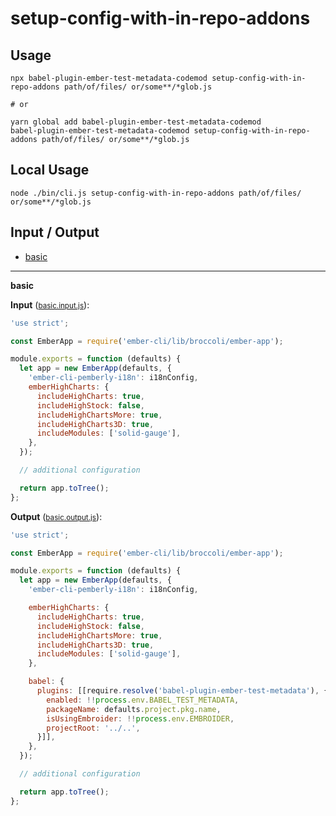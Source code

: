 # setup-config-with-in-repo-addons


## Usage

```
npx babel-plugin-ember-test-metadata-codemod setup-config-with-in-repo-addons path/of/files/ or/some**/*glob.js

# or

yarn global add babel-plugin-ember-test-metadata-codemod
babel-plugin-ember-test-metadata-codemod setup-config-with-in-repo-addons path/of/files/ or/some**/*glob.js
```

## Local Usage
```
node ./bin/cli.js setup-config-with-in-repo-addons path/of/files/ or/some**/*glob.js
```

## Input / Output

<!--FIXTURES_TOC_START-->
* [basic](#basic)
<!--FIXTURES_TOC_END-->

<!--FIXTURES_CONTENT_START-->
---
<a id="basic">**basic**</a>

**Input** (<small>[basic.input.js](transforms/setup-config-with-in-repo-addons/__testfixtures__/basic.input.js)</small>):
```js
'use strict';

const EmberApp = require('ember-cli/lib/broccoli/ember-app');

module.exports = function (defaults) {
  let app = new EmberApp(defaults, {
    'ember-cli-pemberly-i18n': i18nConfig,
    emberHighCharts: {
      includeHighCharts: true,
      includeHighStock: false,
      includeHighChartsMore: true,
      includeHighCharts3D: true,
      includeModules: ['solid-gauge'],
    },
  });

  // additional configuration

  return app.toTree();
};

```

**Output** (<small>[basic.output.js](transforms/setup-config-with-in-repo-addons/__testfixtures__/basic.output.js)</small>):
```js
'use strict';

const EmberApp = require('ember-cli/lib/broccoli/ember-app');

module.exports = function (defaults) {
  let app = new EmberApp(defaults, {
    'ember-cli-pemberly-i18n': i18nConfig,

    emberHighCharts: {
      includeHighCharts: true,
      includeHighStock: false,
      includeHighChartsMore: true,
      includeHighCharts3D: true,
      includeModules: ['solid-gauge'],
    },

    babel: {
      plugins: [[require.resolve('babel-plugin-ember-test-metadata'), {
        enabled: !!process.env.BABEL_TEST_METADATA,
        packageName: defaults.project.pkg.name,
        isUsingEmbroider: !!process.env.EMBROIDER,
        projectRoot: '../..',
      }]],
    },
  });

  // additional configuration

  return app.toTree();
};

```
<!--FIXTURES_CONTENT_END-->